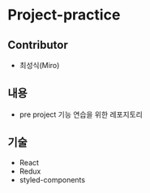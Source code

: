 # Project-practice

## Contributor

- 최성식(Miro)

## 내용

- pre project 기능 연습을 위한 레포지토리

## 기술

- React
- Redux
- styled-components
